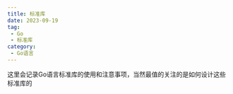 ```yaml
---
title: 标准库
date: 2023-09-19
tag:
 - Go
 - 标准库
category:
 - Go语言
---
```


这里会记录Go语言标准库的使用和注意事项，当然最值的关注的是如何设计这些标准库的
